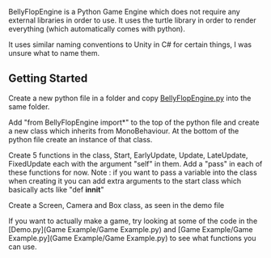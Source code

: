 BellyFlopEngine is a Python Game Engine which does not require any external libraries in order to use. It uses the turtle library in order to render everything (which automatically comes with python).

It uses similar naming conventions to Unity in C# for certain things, I was unsure what to name them.


## Getting Started

Create a new python file in a folder and copy [BellyFlopEngine.py](BellyFlopEngine.py) into the same folder.

Add "from BellyFlopEngine import*" to the top of the python file and create a new class which inherits from MonoBehaviour. At the bottom of the python file create an instance of that class.

Create 5 functions in the class, Start, EarlyUpdate, Update, LateUpdate, FixedUpdate each with the argument "self" in them. Add a "pass" in each of these functions for now.
Note : if you want to pass a variable into the class when creating it you can add extra arguments to the start class which basically acts like "def __innit__"

Create a Screen, Camera and Box class, as seen in the demo file

If you want to actually make a game, try looking at some of the code in the [Demo.py](Game Example/Game Example.py) and [Game Example/Game Example.py](Game Example/Game Example.py) to see what functions you can use.
